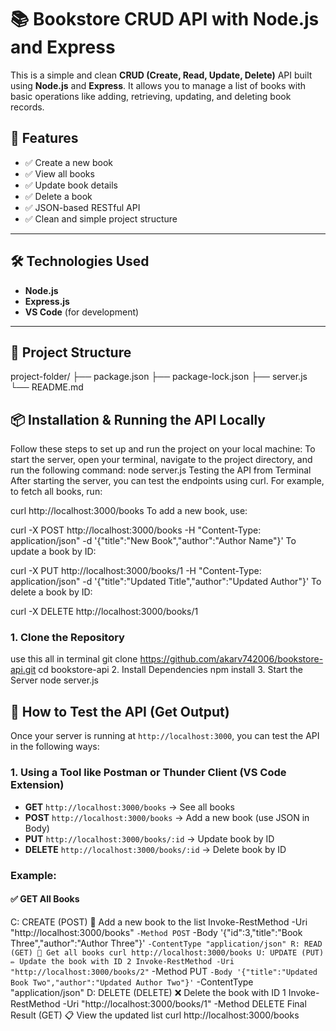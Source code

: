 # 📚 Bookstore CRUD API with Node.js and Express

This is a simple and clean **CRUD (Create, Read, Update, Delete)** API built using **Node.js** and **Express**. It allows you to manage a list of books with basic operations like adding, retrieving, updating, and deleting book records.

## 🚀 Features

- ✅ Create a new book
- ✅ View all books
- ✅ Update book details
- ✅ Delete a book
- ✅ JSON-based RESTful API
- ✅ Clean and simple project structure

---

## 🛠️ Technologies Used

- **Node.js**
- **Express.js**
- **VS Code** (for development)

---

## 📁 Project Structure

project-folder/
├── package.json
├── package-lock.json
├── server.js
└── README.md
## 📦 Installation & Running the API Locally

Follow these steps to set up and run the project on your local machine:
To start the server, open your terminal, navigate to the project directory, and run the following command:
node server.js
Testing the API from Terminal
After starting the server, you can test the endpoints using curl. For example, to fetch all books, run:

curl http://localhost:3000/books
To add a new book, use:

curl -X POST http://localhost:3000/books -H "Content-Type: application/json" -d '{"title":"New Book","author":"Author Name"}'
To update a book by ID:


curl -X PUT http://localhost:3000/books/1 -H "Content-Type: application/json" -d '{"title":"Updated Title","author":"Updated Author"}'
To delete a book by ID:

curl -X DELETE http://localhost:3000/books/1


### 1. Clone the Repository
use this all in terminal 
git clone https://github.com/akarv742006/bookstore-api.git
cd bookstore-api
2. Install Dependencies
npm install
3. Start the Server
node server.js
## 🧪 How to Test the API (Get Output)

Once your server is running at `http://localhost:3000`, you can test the API in the following ways:

### 1. Using a Tool like Postman or Thunder Client (VS Code Extension)

- **GET** `http://localhost:3000/books` → See all books
- **POST** `http://localhost:3000/books` → Add a new book (use JSON in Body)
- **PUT** `http://localhost:3000/books/:id` → Update book by ID
- **DELETE** `http://localhost:3000/books/:id` → Delete book by ID

### Example:

#### ✅ GET All Books
C: CREATE (POST)
🔄 Add a new book to the list
Invoke-RestMethod -Uri "http://localhost:3000/books" `
  -Method POST `
  -Body '{"id":3,"title":"Book Three","author":"Author Three"}' `
  -ContentType "application/json"
 R: READ (GET)
📖 Get all books
curl http://localhost:3000/books
U: UPDATE (PUT)
✏️ Update the book with ID 2
Invoke-RestMethod -Uri "http://localhost:3000/books/2" `
  -Method PUT `
  -Body '{"title":"Updated Book Two","author":"Updated Author Two"}' `
  -ContentType "application/json"
D: DELETE (DELETE)
❌ Delete the book with ID 1
Invoke-RestMethod -Uri "http://localhost:3000/books/1" -Method DELETE
Final Result (GET)
📋 View the updated list
curl http://localhost:3000/books





